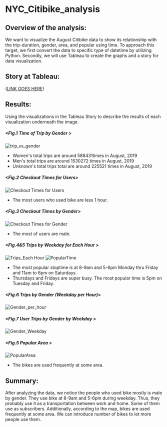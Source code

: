 # NYC_Citibike_analysis
## Overview of the analysis: 
We want to visualize the August Citibike data to show its relationship with the trip-duration, gender, area, and popular using time. To approach this target, we first convert the data to specific type of datetime by utilizing Python. Secondly, we will use Tableau to create the graphs and a story for data visualization.
>
## Story at Tableau:
([LINK GOES HERE](https://public.tableau.com/app/profile/winny8874/viz/citibike_16435931161590/Story1?publish=yes))
>
## Results:
Using the visualizations in the Tableau Story to describe the results of each visualization underneath the image.
##### <Fig.1 Time of Trip by Gender >
![ trip_vs_gender](https://github.com/WeiTing83/NYC_Citibike_analysis2/blob/main/image/trip_vs_gender.png )
+ Women's total trips are around 588431times in August, 2019
+ Men's total trips are around 1530272 times in August, 2019
+ Unknown's total trips total are around 225521 times in August, 2019
##### <Fig.2 Checkout Times for Users>
![ Checkout Times for Users](https://github.com/WeiTing83/NYC_Citibike_analysis2/blob/main/image/Checkout%20Times%20for%20Users.png )
+ The most users who used bike are less 1 hour.
##### <Fig.3 Checkout Times by Gender>
![ Checkout Times for Gender](https://github.com/WeiTing83/NYC_Citibike_analysis2/blob/main/image/Checkout%20Times%20by%20Gender.png )
+ The most of users are male.
##### <Fig.4&5 Trips by Weekday for Each Hour >
![ Trips_Each Hour](https://github.com/WeiTing83/NYC_Citibike_analysis2/blob/main/image/Trips_Each%20Hour.png )
![ PopularTime](https://github.com/WeiTing83/NYC_Citibike_analysis2/blob/main/image/PopularTime.png )
+ The most popular stoptime is at 8-9am and 5-6pm Monday thru Friday and 11am to 6pm on Saturdays.
+ Thursdays and Fridays are super busy. The most popular time is 5pm on Tuesday and Friday.
##### <Fig.6 Trips by Gender (Weekday per Hour)>
![ Gender_per_hour](https://github.com/WeiTing83/NYC_Citibike_analysis2/blob/main/image/Gender_per_hour.png )
##### <Fig.7 User Trips by Gender by Weekday >
![ Gender_Weekday](https://github.com/WeiTing83/NYC_Citibike_analysis2/blob/main/image/Gender_Weekday.png )
##### <Fig.5 Popular Area >
![ PopularArea](https://github.com/WeiTing83/NYC_Citibike_analysis2/blob/main/image/PopularArea.png )
+ The bikes are used frequently at some area.
>
## Summary: 
After analyzing the data, we notice the people who used bike mostly is male by gender. They use bike at 8-9am and 5-6pm during weekday. Thus, they probably use it as a transportation between work and home. Some of them use as subscribers. Additionally, according to the map, bikes are used frequently at some area. We can introduce number of bikes to let more people use them.
